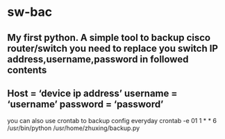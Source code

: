 # sw-bac
My first python.
A simple tool to backup cisco router/switch 
you need to replace you switch IP address,username,password in followed contents 
-------------------------------
Host = ‘device ip address’
username = ‘username’
password = ‘password’
-------------------------------
you can also use crontab to backup config everyday
crontab -e
01 1 * * 6 /usr/bin/python /usr/home/zhuxing/backup.py
